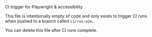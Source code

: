 CI trigger for Playwright & accessibility

This file is intentionally empty of code and only exists to trigger CI runs
when pushed to a branch called `ci/run-e2e`.

You can delete this file after CI runs complete.

